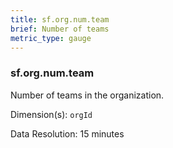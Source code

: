 ```yaml
---
title: sf.org.num.team
brief: Number of teams
metric_type: gauge
---
```

### sf.org.num.team

Number of teams in the organization.

Dimension(s): `orgId`

Data Resolution: 15 minutes
